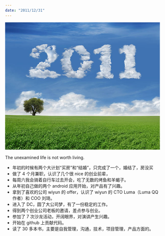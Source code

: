 ```yaml
---
date: "2011/12/31"
---
```


<img src='/_image/image_2023-11-04-21-17-37.png'>

The unexamined life is not worth living.

-   年初的时候有两个大计划“买房”和“结婚”，只完成了一个，婚结了，房没买
-   做了 4 个月兼职，认识了几个很 nice 的创业前辈，
-   每周六我会骑着自行车过去开会，吃了无数的烤鱼和羊蝎子。
-   从年初自己做的两个 android 应用开始，对产品有了兴趣。
-   拿到了喜欢的公司 wiyun 的 offer，认识了 wiyun 的 CTO Luma（Luma QQ 作者）和 COO 刘琦。
-   进入了 DC，圆了大公司梦，有了一份稳定的工作。
-   得到两个创业公司老板的邀请，差点参与创业。
-   参加了 7 次沙龙活动，开阔眼界，对演讲产生兴趣。
-   开始在 github 上贡献代码。
-   读了 30 多本书，主要是自我管理，沟通，技术，项目管理，产品方面的。
